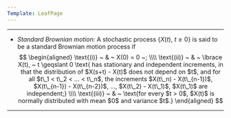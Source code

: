 ```yaml
---
Template: LeafPage
---
```


---

 - *Standard Brownian motion:* A stochastic process $\lbrace X(t), ~ t \geqslant 0 \rbrace$ is said to be a standard Brownian motion process if
 $$ \begin{aligned}
 \text{(i)} ~ & ~ X(0) = 0 ~; \\\\
 \text{(ii)} ~ & ~ \lbrace X(t), ~ t \geqslant 0 \text{ has stationary and independent increments, in that the distribution of $X(s+t) - X(t)$ does not depend on $t$, and for all $t\_1 < t\_2 < ... < t\_n$, the increments $X(t\_n) - X(t\_{n-1})$, $X(t\_{n-1}) - X(t\_{n-2})$, ..., $X(t\_2) - X(t\_1)$, $X(t\_1)$ are independent;} \\\\
 \text{(iii)} ~ & ~ \text{for every $t > 0$, $X(t)$ is normally distributed with mean $0$ and variance $t$.}
 \end{aligned} $$
---

